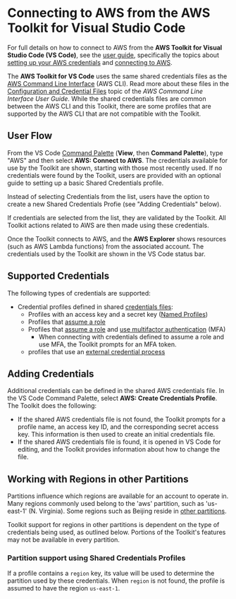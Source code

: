 # Connecting to AWS from the AWS Toolkit for Visual Studio Code

For full details on how to connect to AWS from the **AWS Toolkit for Visual Studio Code (VS Code)**, see the [user guide](https://docs.aws.amazon.com/console/toolkit-for-vscode/welcome), specifically the topics about [setting up your AWS credentials](https://docs.aws.amazon.com/toolkit-for-vscode/latest/userguide/setup-credentials.html) and [connecting to AWS](https://docs.aws.amazon.com/console/toolkit-for-vscode/connect).

The **AWS Toolkit for VS Code** uses the same shared credentials files as the [AWS Command Line Interface](https://aws.amazon.com/cli/) (AWS CLI). Read more about these files in the [Configuration and Credential Files](https://docs.aws.amazon.com/cli/latest/userguide/cli-config-files.html) topic of the _AWS Command Line Interface User Guide_. While the shared credentials files are common between the AWS CLI and this Toolkit, there are some profiles that are supported by the AWS CLI that are not compatible with the Toolkit.

## User Flow

From the VS Code [Command Palette](https://code.visualstudio.com/docs/getstarted/userinterface#_command-palette) (**View**, then **Command Palette**), type "AWS" and then select **AWS: Connect to AWS**. The credentials available for use by the Toolkit are shown, starting with those most recently used. If no credentials were found by the Toolkit, users are provided with an optional guide to setting up a basic Shared Credentials profile.

Instead of selecting Credentials from the list, users have the option to create a new Shared Credentials Profie (see "Adding Credentials" below).

If credentials are selected from the list, they are validated by the Toolkit. All Toolkit actions related to AWS are then made using these credentials.

Once the Toolkit connects to AWS, and the **AWS Explorer** shows resources (such as AWS Lambda functions) from the associated account. The credentials used by the Toolkit are shown in the VS Code status bar.

## Supported Credentials

The following types of credentials are supported:

-   Credential profiles defined in shared [credentials files](https://docs.aws.amazon.com/cli/latest/userguide/cli-config-files.html):
    -   Profiles with an access key and a secret key ([Named Profiles](https://docs.aws.amazon.com/cli/latest/userguide/cli-multiple-profiles.html))
    -   Profiles that [assume a role](https://docs.aws.amazon.com/cli/latest/userguide/cli-roles.html)
    -   Profiles that [assume a role](https://docs.aws.amazon.com/cli/latest/userguide/cli-roles.html) and [use multifactor authentication](https://docs.aws.amazon.com/cli/latest/userguide/cli-roles.html#cli-configure-role-mfa) (MFA)
        -   When connecting with credentials defined to assume a role and use MFA, the Toolkit prompts for an MFA token.
    -   profiles that use an [external credential process](https://docs.aws.amazon.com/toolkit-for-vscode/latest/userguide/external-credential-process.html)

## Adding Credentials

Additional credentials can be defined in the shared AWS credentials file. In the VS Code Command Palette, select **AWS: Create Credentials Profile**. The Toolkit does the following:

-   If the shared AWS credentials file is not found, the Toolkit prompts for a profile name, an access key ID, and the corresponding secret access key. This information is then used to create an initial credentials file.
-   If the shared AWS credentials file is found, it is opened in VS Code for editing, and the Toolkit provides information about how to change the file.

## Working with Regions in other Partitions

Partitions influence which regions are available for an account to operate in. Many regions commonly used belong to the 'aws' partition, such as 'us-east-1' (N. Virginia). Some regions such as Beijing reside in [other partitions](https://docs.aws.amazon.com/general/latest/gr/rande.html#learn-more).

Toolkit support for regions in other partitions is dependent on the type of credentials being used, as outlined below. Portions of the Toolkit's features may not be available in every partition.

### Partition support using Shared Credentials Profiles

If a profile contains a `region` key, its value will be used to determine the partition used by these credentials. When `region` is not found, the profile is assumed to have the region `us-east-1`.
